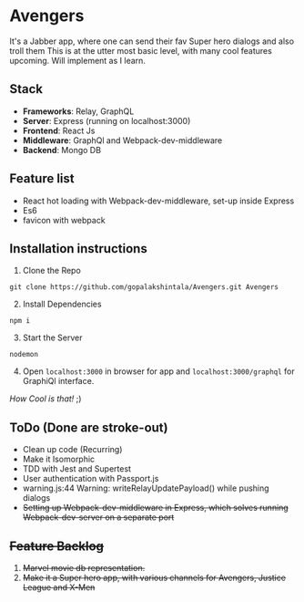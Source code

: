 # Avengers

It's a Jabber app, where one can send their fav Super hero dialogs and also troll them
This is at the utter most basic level, with many cool features upcoming. Will implement as I learn.


## Stack
- **Frameworks**: Relay, GraphQL
- **Server**: Express (running on localhost:3000)
- **Frontend**: React Js
- **Middleware**: GraphQl and Webpack-dev-middleware
- **Backend**: Mongo DB

## Feature list
- React hot loading with Webpack-dev-middleware, set-up inside Express
- Es6
- favicon with webpack

## Installation instructions
1. Clone the Repo
```
git clone https://github.com/gopalakshintala/Avengers.git Avengers
```
2. Install Dependencies
```
npm i
```
3. Start the Server
```
nodemon
```
4. Open ```localhost:3000``` in browser for app and ```localhost:3000/graphql``` for GraphiQl interface.


*How Cool is that!* ;)

## ToDo (Done are stroke-out)
- Clean up code (Recurring)
- Make it Isomorphic
- TDD with Jest and Supertest
- User authentication with Passport.js
- warning.js:44 Warning: writeRelayUpdatePayload() while pushing dialogs
- <s>Setting up Webpack-dev-middleware in Express, which solves running Webpack-dev-server on a separate port<s>

## Feature Backlog
1. Marvel movie db representation.
2. Make it a Super hero app, with various channels for Avengers, Justice League and X-Men